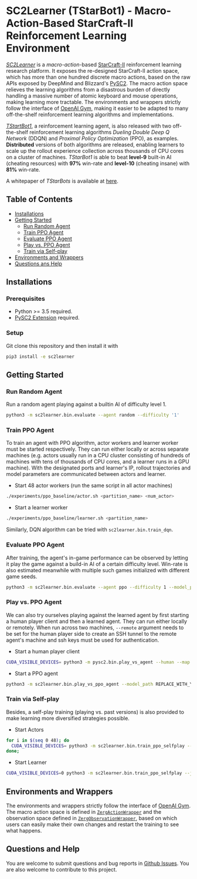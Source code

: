 # SC2Learner (TStarBot1) - Macro-Action-Based StarCraft-II Reinforcement Learning Environment



*[SC2Learner](https://github.com/Tencent/TStarBot1)* is a *macro-action*-based [StarCraft-II](https://en.wikipedia.org/wiki/StarCraft_II:_Wings_of_Liberty) reinforcement learning research platform.
It exposes the re-designed StarCraft-II action space, which has more than one hundred discrete macro actions, based on the raw APIs exposed by DeepMind and Blizzard's [PySC2](https://github.com/deepmind/pysc2).
The macro action space relieves the learning algorithms from a disastrous burden of directly handling a massive number of atomic keyboard and mouse operations, making learning more tractable.
The environments and wrappers strictly follow the interface of [OpenAI Gym](https://github.com/openai/gym), making it easier to be adapted to many off-the-shelf reinforcement learning algorithms and implementations.

[*TStartBot1*](https://arxiv.org/pdf/1809.07193.pdf), a reinforcement learning agent, is also released with two off-the-shelf reinforcement learning algorithms *Dueling Double Deep Q Network* (DDQN) and *Proximal Policy Optimization* (PPO), as examples.
**Distributed** versions of both algorithms are released, enabling learners to scale up the rollout experience collection across thousands of CPU cores on a cluster of machines.
*TStarBot1* is able to beat **level-9** built-in AI (cheating resources) with **97%** win-rate and **level-10** (cheating insane) with **81%** win-rate.

A whitepaper of *TStarBots* is available at [here](https://arxiv.org/pdf/1809.07193.pdf).

## Table of Contents
- [Installations](#installations)
- [Getting Started](#getting-started)
 	- [Run Random Agent](#run-random-agent)
	- [Train PPO Agent](#train-ppo-agent)
	- [Evaluate PPO Agent](#evaluate-ppo-agent)
	- [Play vs. PPO Agent](#play-vs.-ppo-agent)
	- [Train via Self-play](#train-via-self-play)
- [Environments and Wrappers](environments-and-wrappers)
- [Questions ans Help](questions-and-help)


## Installations

### Prerequisites
- Python >= 3.5 required.
- [PySC2 Extension](https://github.com/Tencent/PySC2TencentExtension) required.

### Setup
Git clone this repository and then install it with
```bash
pip3 install -e sc2learner
```

## Getting Started

### Run Random Agent
Run a random agent playing against a builtin AI of difficulty level 1.
```bash
python3 -m sc2learner.bin.evaluate --agent random --difficulty '1'
```

### Train PPO Agent

To train an agent with PPO algorithm, actor workers and learner worker must be started respectively.
They can run either locally or across separate machines (e.g. actors usually run in a CPU cluster consisting of hundreds of machines with tens of thousands of CPU cores, and a learner runs in a GPU machine).
With the designated ports and learner's IP, rollout trajectories and model parameters are communicated between actors and learner. 
- Start 48 actor workers (run the same script in all actor machines) 
```bash
./experiments/ppo_baseline/actor.sh <partition_name> <num_actor>
```

- Start a learner worker
```bash
./experiments/ppo_baseline/learner.sh <partition_name>
```

Similarly, DQN algorithm can be tried with `sc2learner.bin.train_dqn`.

### Evaluate PPO Agent
After training, the agent's in-game performance can be observed by letting it play the game against a build-in AI of a certain difficulty level.
Win-rate is also estimated meanwhile with multiple such games initialized with different game seeds.
```bash
python3 -m sc2learner.bin.evaluate --agent ppo --difficulty 1 --model_path REPLACE_WITH_YOUR_OWN_MODLE_PATH
```
###

### Play vs. PPO Agent
We can also try ourselves playing against the learned agent by first starting a human player client and then a learned agent.
They can run either locally or remotely.
When run across two machines, `--remote` argument needs to be set for the human player side to create an SSH tunnel to the remote agent's machine and ssh keys must be used for authentication. 

- Start a human player client
```bash
CUDA_VISIBLE_DEVICES= python3 -m pysc2.bin.play_vs_agent --human --map AbyssalReef --user_race zerg
```

- Start a PPO agent
```bash
python3 -m sc2learner.bin.play_vs_ppo_agent --model_path REPLACE_WITH_YOUR_OWN_MODLE_PATH
```

### Train via Self-play

Besides, a self-play training (playing vs. past versions) is also provided to make learning more diversified strategies possible.

- Start Actors
```bash
for i in $(seq 0 48); do
  CUDA_VISIBLE_DEVICES= python3 -m sc2learner.bin.train_ppo_selfplay --job_name=actor --learner_ip localhost &
done;
```

- Start Learner
```bash
CUDA_VISIBLE_DEVICES=0 python3 -m sc2learner.bin.train_ppo_selfplay --job_name learner
```

## Environments and Wrappers

The environments and wrappers strictly follow the interface of [OpenAI Gym](https://github.com/openai/gym).
The macro action space is defined in [`ZergActionWrapper`](https://github.com/Tencent/TStarBot1/blob/dev-open/sc2learner/envs/actions/zerg_action_wrappers.py#L26) and the observation space defined in [`ZergObservationWrapper`](https://github.com/Tencent/TStarBot1/blob/dev-open/sc2learner/envs/observations/zerg_observation_wrappers.py#L24), based on which users can easily make their own changes and restart the training to see what happens.

## Questions and Help
You are welcome to submit questions and bug reports in [Github Issues](https://github.com/Tencent/TStarBot1/issues).
You are also welcome to contribute to this project.
